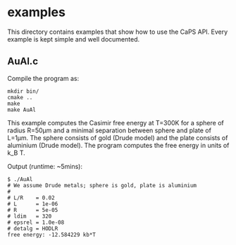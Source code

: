 examples
========

This directory contains examples that show how to use the CaPS API. Every
example is kept simple and well documented.


AuAl.c
------

Compile the program as:
```
mkdir bin/
cmake ..
make
make AuAl
```

This example computes the Casimir free energy at T=300K for a sphere of radius
R=50µm and a minimal separation between sphere and plate of L=1µm. The sphere
consists of gold (Drude model) and the plate consists of aluminium (Drude
model). The program computes the free energy in units of k_B T.

Output (runtime: ~5mins):
```
$ ./AuAl 
# We assume Drude metals; sphere is gold, plate is aluminium
#
# L/R    = 0.02
# L      = 1e-06
# R      = 5e-05
# ldim   = 320
# epsrel = 1.0e-08
# detalg = HODLR
free energy: -12.584229 kb*T
```
